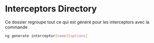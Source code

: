 # Interceptors Directory
Ce dossier regroupe tout ce qui est généré pour les interceptors avec la commande 
```bash 
ng generate interceptor[name][options]
```